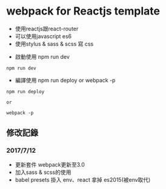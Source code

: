 # webpack for Reactjs template
- 使用reactjs跟react-router
- 可以使用javascript es6
- 使用stylus & sass & scss 寫 css

* 啟動使用 npm run dev
```
npm run dev
```
* 編譯使用 npm run deploy  or  webpack -p
```
npm run deploy

or

webpack -p
```

## 修改記錄

### 2017/7/12
 - 更新套件 webpack更新至3.0
 - 加入sass & scss的使用
 - babel presets 掛入 env、react 拿掉 es2015(被env取代)
